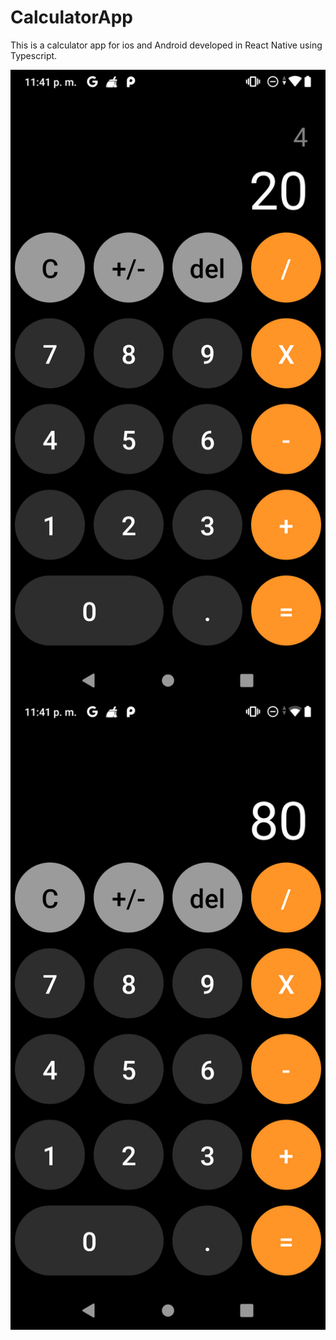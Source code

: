 # CalculatorApp

This is a calculator app for ios and Android developed in React Native using Typescript.

<img src="/img/Screenshot1.png" alt="Screenshot of the project running on Android" align="middle" />

<img src="/img/Screenshot2.png" alt="Screenshot of the project running on Android" align="middle" />
